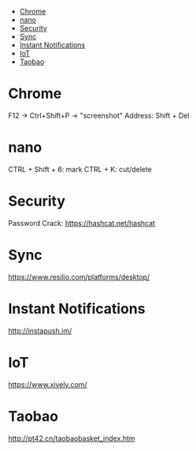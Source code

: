 <!-- TOC -->

- [Chrome](#chrome)
- [nano](#nano)
- [Security](#security)
- [Sync](#sync)
- [Instant Notifications](#instant-notifications)
- [IoT](#iot)
- [Taobao](#taobao)

<!-- /TOC -->
# Chrome
F12 -> Ctrl+Shift+P -> "screenshot"
Address: Shift + Del

# nano
CTRL + Shift + 6:   mark
CTRL + K:           cut/delete

# Security
Password Crack: https://hashcat.net/hashcat

# Sync
https://www.resilio.com/platforms/desktop/

# Instant Notifications
http://instapush.im/

# IoT
https://www.xively.com/

# Taobao
http://pt42.cn/taobaobasket_index.htm

